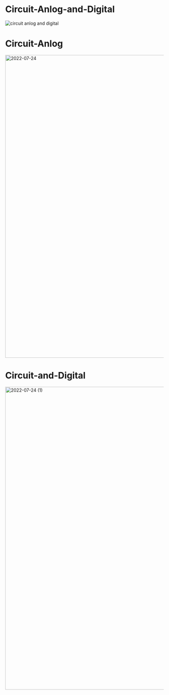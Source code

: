 # Circuit-Anlog-and-Digital
![circuit anlog and digital](https://user-images.githubusercontent.com/107891623/180654215-635409ee-0a4b-483a-b2bf-01b29cf776c8.jpg)

# Circuit-Anlog
<img width="960" alt="2022-07-24" src="https://user-images.githubusercontent.com/107891623/180654295-82712acf-89a2-4c54-b5b3-ef10f7c6ea7e.png">

# Circuit-and-Digital
<img width="960" alt="2022-07-24 (1)" src="https://user-images.githubusercontent.com/107891623/180655323-d0a0e07f-2631-417b-9027-dc6107996c55.png">

